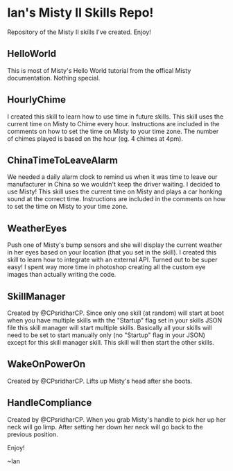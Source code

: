 # Ian's Misty II Skills Repo!
Repository of the Misty II skills I've created. Enjoy!

## HelloWorld
This is most of Misty's Hello World tutorial from the offical Misty documentation. Nothing special.

## HourlyChime
I created this skill to learn how to use time in future skills. This skill uses the current time on Misty to Chime every hour. Instructions are included in the comments on how to set the time on Misty to your time zone. The number of chimes played is based on the hour (eg. 4 chimes at 4pm).

## ChinaTimeToLeaveAlarm
We needed a daily alarm clock to remind us when it was time to leave our manufacturer in China so we wouldn't keep the driver waiting. I decided to use Misty! This skill uses the current time on Misty and plays a car honking sound at the correct time. Instructions are included in the comments on how to set the time on Misty to your time zone.

## WeatherEyes
Push one of Misty's bump sensors and she will display the current weather in her eyes based on your location (that you set in the skill). I created this skill to learn how to integrate with an external API. Turned out to be super easy! I spent way more time in photoshop creating all the custom eye images than actually writing the code.

## SkillManager
Created by @CPsridharCP. Since only one skill (at random) will start at boot when you have multiple skills with the "Startup" flag set in your skills JSON file this skill manager will start multiple skills. Basically all your skills will need to be set to start manually only (no "Startup" flag in your JSON) except for this skill manager skill. This skill will then start the other skills.

## WakeOnPowerOn
Created by @CPsridharCP. Lifts up Misty's head after she boots.

## HandleCompliance
Created by @CPsridharCP. When you grab Misty's handle to pick her up her neck will go limp. After setting her down her neck will go back to the previous position.

Enjoy!

~Ian